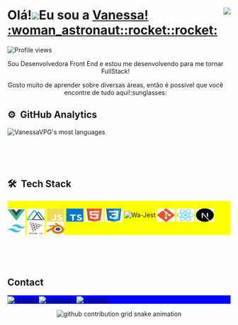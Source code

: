 <div>
  <h1 align="center">
  <img align="right" height="590em" src="https://raw.githubusercontent.com/gist/VanessaVPG/951ada7b44e35b7349e9cf211b9d2a3f/raw/76efe3acc354d0f9d51e283bcd5cdd88014b0dff/cardplanet.svg"/>
<h1 align="left"> Olá!<img src="https://raw.githubusercontent.com/kaueMarques/kaueMarques/master/hi.gif" height="30px">Eu sou a
    <a href="https://www.linkedin.com/in/VanessaVPG/">Vanessa! :woman_astronaut::rocket::rocket:</a></h1>
<p align="left"> <img src="https://komarev.com/ghpvc/?username=VanessaVPG&style=for-the-badge&color=blue" alt="Profile views" /> </p>
   
  </h1>
  
  <p align="center">
    Sou Desenvolvedora Front End e estou me desenvolvendo para me tornar FullStack!
  </p>
  
  <p align="center">
    Gosto muito de aprender sobre diversas áreas, então é possível que você encontre de tudo aqui!:sunglasses:</p>

  ## ⚙️ &nbsp;GitHub Analytics

<p align="left">
<img width="530em" src="https://github-readme-stats.vercel.app/api/top-langs/?username=VanessaVPG&layout=compact&theme=tokyonight" alt="VanessaVPG's most languages"/>
</p>

<br><br><br>  
  
</div>



## 🛠 &nbsp;Tech Stack

<p align="left" style="background:yellow"><br>
  <img align="center" alt="vuejs" height="30" width="40" src="https://raw.githubusercontent.com/devicons/devicon/master/icons/vuejs/vuejs-original.svg">
  <img align="center" alt="nuxtjs" height="30" width="40" src="https://raw.githubusercontent.com/devicons/devicon/master/icons/nuxtjs/nuxtjs-original.svg">
  <img align="center" alt="Js" height="30" width="40" src="https://raw.githubusercontent.com/devicons/devicon/master/icons/javascript/javascript-plain.svg">
  <img align="center" alt="Js" height="30" width="40" src="https://raw.githubusercontent.com/devicons/devicon/master/icons/typescript/typescript-plain.svg">
  <img align="center" alt="HTML" height="30" width="40" src="https://raw.githubusercontent.com/devicons/devicon/master/icons/html5/html5-original.svg">
  <img align="center" alt="CSS" height="30" width="40" src="https://raw.githubusercontent.com/devicons/devicon/master/icons/css3/css3-original.svg">
  <img align="center" alt="Wa-Jest" height="30" width="40" src="https://cdn.jsdelivr.net/gh/devicons/devicon/icons/nodejs/nodejs-original.svg">
  <img align="center" alt="git" height="30" width="40" src="https://raw.githubusercontent.com/devicons/devicon/master/icons/git/git-original.svg">
  <img align="center" alt="React" height="30" width="40" src="https://raw.githubusercontent.com/devicons/devicon/master/icons/react/react-original.svg">
  <img align="center" alt="React" height="30" width="40" src="https://raw.githubusercontent.com/devicons/devicon/master/icons/nextjs/nextjs-original.svg">
  <img align="center" alt="React" height="30" width="40" src="https://raw.githubusercontent.com/devicons/devicon/master/icons/tailwindcss/tailwindcss-plain.svg">
  <img align="center" alt="React" height="30" width="40" src="https://raw.githubusercontent.com/devicons/devicon/master/icons/threejs/threejs-original-wordmark.svg">
  <img align="center" alt="React" height="30" width="40" src="https://raw.githubusercontent.com/devicons/devicon/master/icons/blender/blender-original.svg">
  
  
  
</p>

<br><br><br>


## Contact
  <p align="left" style="background:blue">
<a href="https://linkedin.com/in/vanessavpg" target="_blank">
  <img align="center" src="https://img.shields.io/badge/-VanessaVPG-05122A?style=flat&logo=linkedin" alt="linkedin"/>
</a>
<a href="https://instagram.com/vanessa.vpg" target="_blank">
 <img align="center" src="https://img.shields.io/badge/-VanessaVPG-05122A?style=flat&logo=instagram" alt="instagram"/>
</a>
<a href="https://youtube.com/channel/UCHX6PoEhm-kLL15k3tc9Wxw?sub_confirmation=1" target="_blank">
 <img align="center" src="https://img.shields.io/badge/-VanessaVPG-05122A?style=flat&logo=youtube" alt="youtube"/>
</a>
</p>



<div align="center">

<picture>
  <source media="(prefers-color-scheme: dark)" srcset="https://raw.githubusercontent.com/VanessaVPG/VanessaVPG/output/github-contribution-grid-snake-dark.svg">
  <source media="(prefers-color-scheme: light)" srcset="https://raw.githubusercontent.com/VanessaVPG/VanessaVPG/output/github-contribution-grid-snake.svg">
  <img alt="github contribution grid snake animation" src="https://raw.githubusercontent.com/VanessaVPG/VanessaVPG/output/github-contribution-grid-snake.svg">
</picture>  
</div>
